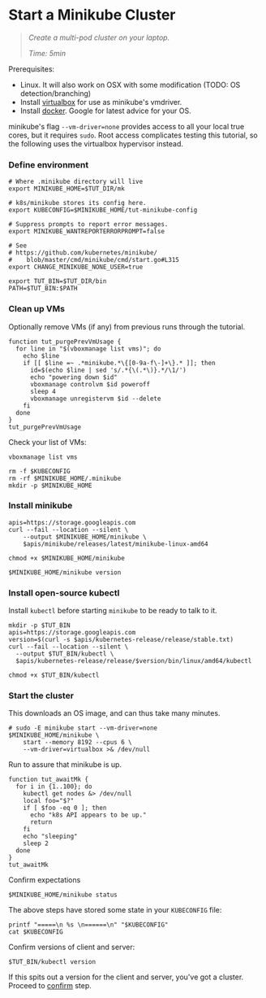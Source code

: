 # Start a Minikube Cluster

> _Create a multi-pod cluster on your laptop._
>
> _Time: 5min_

Prerequisites:

 * Linux.  It will also work on OSX with some modification
   (TODO: OS detection/branching)
 * Install [virtualbox] for use as minikube's vmdriver.
 * Install [docker].  Google for latest advice for your OS.

minikube's flag `--vm-driver=none` provides access to
all your local true cores, but it requires `sudo`.
Root access complicates testing this tutorial, so the
following uses the virtualbox hypervisor instead.

[here]: https://github.com/kubernetes/minikube
[virtualbox]: https://www.virtualbox.org/
[docker]: https://docs.docker.com/engine/installation/linux/docker-ce/ubuntu/

### Define environment

<!-- @defineEnv @test @debug -->
```
# Where .minikube directory will live
export MINIKUBE_HOME=$TUT_DIR/mk

# k8s/minikube stores its config here.
export KUBECONFIG=$MINIKUBE_HOME/tut-minikube-config

# Suppress prompts to report error messages.
export MINIKUBE_WANTREPORTERRORPROMPT=false

# See
# https://github.com/kubernetes/minikube/
#    blob/master/cmd/minikube/cmd/start.go#L315
export CHANGE_MINIKUBE_NONE_USER=true

export TUT_BIN=$TUT_DIR/bin
PATH=$TUT_BIN:$PATH
```

### Clean up VMs

Optionally remove VMs (if any) from previous runs through the tutorial.

<!-- @purgePrevMk @test -->
```
function tut_purgePrevVmUsage {
  for line in "$(vboxmanage list vms)"; do
    echo $line
    if [[ $line =~ .*minikube.*\{[0-9a-f\-]+\}.* ]]; then
      id=$(echo $line | sed 's/.*{\(.*\)}.*/\1/')
      echo "powering down $id"
      vboxmanage controlvm $id poweroff
      sleep 4
      vboxmanage unregistervm $id --delete
    fi
  done
}
tut_purgePrevVmUsage
```

Check your list of VMs:

<!-- @listVms @test @debug -->
```
vboxmanage list vms
```

<!-- @removeOldMkState @test -->
```
rm -f $KUBECONFIG
rm -rf $MINIKUBE_HOME/.minikube
mkdir -p $MINIKUBE_HOME
```

### Install minikube

<!-- @installMk @test -->
```
apis=https://storage.googleapis.com
curl --fail --location --silent \
    --output $MINIKUBE_HOME/minikube \
    $apis/minikube/releases/latest/minikube-linux-amd64
```

<!-- @mkMinikubeExecutable @test -->
```
chmod +x $MINIKUBE_HOME/minikube
```

<!-- @confirmVersion @test @debug -->
```
$MINIKUBE_HOME/minikube version
```

### Install open-source kubectl

Install `kubectl` before starting `minikube` to be
ready to talk to it.

<!-- @downloadKubectl @test -->
```
mkdir -p $TUT_BIN
apis=https://storage.googleapis.com
version=$(curl -s $apis/kubernetes-release/release/stable.txt)
curl --fail --location --silent \
  --output $TUT_BIN/kubectl \
  $apis/kubernetes-release/release/$version/bin/linux/amd64/kubectl
```

<!-- @mkKubectlExecutable @test -->
```
chmod +x $TUT_BIN/kubectl
```

### Start the cluster

This downloads an OS image, and can thus take many
minutes.

<!-- @startClusterOnMk @test @debug -->
```
# sudo -E minikube start --vm-driver=none
$MINIKUBE_HOME/minikube \
    start --memory 8192 --cpus 6 \
    --vm-driver=virtualbox >& /dev/null
```

Run to assure that minikube is up.

<!-- @waitForIt @test @debug -->
```
function tut_awaitMk {
  for i in {1..100}; do
    kubectl get nodes &> /dev/null
    local foo="$?"
    if [ $foo -eq 0 ]; then
      echo "k8s API appears to be up."
      return
    fi
    echo "sleeping"
    sleep 2
  done
}
tut_awaitMk
```

Confirm expectations

<!-- @confirmUp @test @debug -->
```
$MINIKUBE_HOME/minikube status
```

The above steps have stored some state
in your `KUBECONFIG` file:

<!-- @catKubeConfig @test -->
```
printf "=====\n %s \n======\n" "$KUBECONFIG"
cat $KUBECONFIG
```

Confirm versions of client and server:

<!-- @kubectlVersion @test @debug -->
```
$TUT_BIN/kubectl version
```

If this spits out a version for the client and server,
you've got a cluster.  Proceed to
[confirm](/startCluster/confirm) step.
